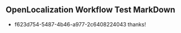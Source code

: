 ## OpenLocalization Workflow Test MarkDown
* f623d754-5487-4b46-a977-2c6408224043 thanks!

<!--HONumber=Sep16_HO1-->


